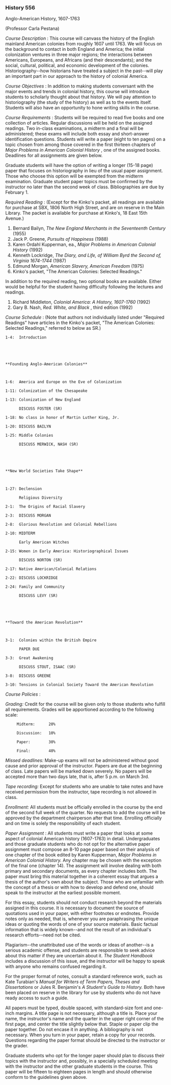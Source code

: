 ### History 556  
Anglo-American History, 1607-1763

(Professor Carla Pestana)



_Course Description_ : This course will canvass the history of the English
mainland American colonies from roughly 1607 until 1763. We will focus on the
background to contact in both England and America; the initial colonization
ventures in three major regions; the interactions between Americans,
Europeans, and Africans (and their descendants); and the social, cultural,
political, and economic development of the colonies. Historiography--how
historians have treated a subject in the past--will play an important part in
our approach to the history of colonial America.

_Course Objectives_ : In addition to making students conversant with the major
events and trends in colonial history, this course will introduce students to
scholarly thought about that history. We will pay attention to historiography
(the study of the history) as well as to the events itself. Students will also
have an opportunity to hone writing skills in the course.

_Course Requirements_ : Students will be required to read five books and one
collection of articles. Regular discussions will be held on the assigned
readings. Two in-class examinations, a midterm and a final will be
administered; these exams will include both essay and short-answer
identification questions. Students will write a paper (eight to ten pages) on
a topic chosen from among those covered in the first thirteen chapters of
_Major Problems in American Colonial History_ , one of the assigned books.
Deadlines for all assignments are given below.

Graduate students will have the option of writing a longer (15-18 page) paper
that focuses on historiography in lieu of the usual paper assignment. Those
who choose this option will be exempted from the midterm examination. Graduate
student paper topics must be confirmed by the instructor no later than the
second week of class. Bibliographies are due by February 1.



_Required Reading_ : (Except for the Kinko's packet, all readings are
available for purchase at SBX, 1806 North High Street, and are on reserve in
the Main Library. The packet is available for purchase at Kinko's, 18 East
15th Avenue.)

  1. Bernard Bailyn, _The New England Merchants in the Seventeenth Century_ (1955) 
  2. Jack P. Greene, _Pursuits of Happiness_ (1988) 
  3. Karen Ordahl Kupperman, ea., _Major Problems in American Colonial History_ (1992) 
  4. Kenneth Lockridge, _The Diary, and Life, of William Byrd the Second of, Virginia 1674-1744_ (1987) 
  5. Edmund Morgan, _American Slavery, American Freedom_ (1975) 
  6. Kinko's packet, "The American Colonies: Selected Readings." 

In addition to the required reading, two optional books are available. Either
would be helpful for the student having difficulty following the lectures and
readings.

  1. Richard Middleton, _Colonial America: A History, 1607-1760_ (1992) 
  2. Gary B. Nash, _Red. White, and Black_ , third edition (1992) 



_Course Schedule_ : (Note that authors not individually listed under "Required
Readings" have articles in the Kinko's packet, "The American Colonies:
Selected Readings," referred to below as SR.)

    
    
    
    1-4:  Introduction
    
    
    **Founding Anglo-American Colonies**
    
    1-6:  America and Europe on the Eve of Colonization
    1-11: Colonization of the Chesapeake
    1-13: Colonization of New England
          DISCUSS FOSTER (SR)
    1-18: No class in honor of Martin Luther King, Jr.
    1-20: DISCUSS BAILYN
    1-25: Middle Colonies
          DISCUSS MERWICK, NASH (SR)
    
    
    **New World Societies Take Shape**
    
    1-27: Declension
          Religious Diversity
    2-1:  The Origins of Racial Slavery
    2-3:  DISCUSS MORGAN
    2-8:  Glorious Revolution and Colonial Rebellions
    2-10: MIDTERM
          Early American Witches
    2-15: Women in Early America: Historiographical Issues
          DISCUSS NORTON (SR)
    2-17: Native American/Colonial Relations
    2-22: DISCUSS LOCKRIDGE
    2-24: Family and Community
          DISCUSS LEVY (SR)
    
    
    **Toward the American Revolution**
    
    3-1:  Colonies within the British Empire
          PAPER DUE
    3-3:  Great Awakening
          DISCUSS STOUT, ISAAC (SR)
    3-8:  DISCUSS GREENE
    3-10: Tensions in Colonial Society Toward the American Revolution
    



_Course Policies_ :

_Grading:_ Credit for the course will be given only to those students who
fulfill all requirements. Grades will be apportioned according to the
following scale:

    
    
         Midterm:      20%
         Discussion:   10%
         Paper:        30%
         Final:        40%
    

_Missed deadlines:_ Make-up exams will not be administered without good cause
and prior approval of the instructor. Papers are due at the beginning of
class. Late papers will be marked down severely. No papers will be accepted
more than two days late, that is, after 5 p.m. on March 3rd.

_Tape recording:_ Except for students who are unable to take notes and have
received permission from the instructor, tape recording is not allowed in
class.

_Enrollment:_ All students must be officially enrolled in the course by the
end of the second full week of the quarter. No requests to add the course will
be approved by the department chairperson after that time. Enrolling
officially and on time is solely the responsibility of each student.



_Paper Assignment_ : All students must write a paper that looks at some aspect
of colonial American history (1607-1763) in detail. Undergraduates and those
graduate students who do not opt for the alternative paper assignment must
compose an 8-10 page paper based on their analysis of one chapter of the book
edited by Karen Kupperman, _Major Problems in American Colonial History._ Any
chapter may be chosen with the exception of the final one (chapter 14). The
assignment will involve dealing with both primary and secondary documents, as
every chapter includes both. The paper must bring this material together in a
coherent essay that argues a thesis of the author's own about the subject.
Those who are unfamiliar with the concept of a thesis or with how to develop
and defend one, should speak to the instructor at the earliest possible
moment.

For this essay, students should not conduct research beyond the materials
assigned in this course. It is necessary to document the source of quotations
used in your paper, with either footnotes or endnotes. Provide notes only as
needed, that is, whenever you are paraphrasing the unique ideas or quoting the
words of one of your source materials. Basic factual information that is
widely known--and not the result of an individual's research efforts--need not
be cited.

Plagiarism--the unattributed use of the words or ideas of another--is a
serious academic offense, and students are responsible to seek advice about
this matter if they are uncertain about it. _The Student Handbook_ includes a
discussion of this issue, and the instructor will be happy to speak with
anyone who remains confused regarding it.

For the proper format of notes, consult a standard reference work, such as
Kate Turabian's _Manual for Writers of Term Papers, Theses and Dissertations_
or Jules R. Benjamin's _A Student's Guide to History._ Both have been placed
on reserve in the library for use by students who do not have ready access to
such a guide.

All papers must be typed, double spaced, with standard-size font and one-inch
margins. A title page is not necessary, although a title is. Place your name,
the instructor's name and the quarter in the upper right corner of the first
page, and center the title slightly below that. Staple or paper clip the paper
together. Do not encase it in anything. A bibliography is not necessary. When
you turn in your paper, retain a copy for your records. Questions regarding
the paper format should be directed to the instructor or the grader.

Graduate students who opt for the longer paper should plan to discuss their
topics with the instructor and, possibly, in a specially scheduled meeting
with the instructor and the other graduate students in the course. This paper
will be fifteen to eighteen pages in length and should otherwise conform to
the guidelines given above.

